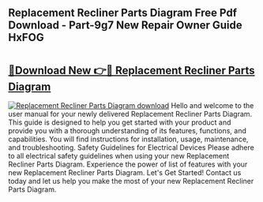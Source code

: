 ## Replacement Recliner Parts Diagram Free Pdf Download - Part-9g7 New Repair Owner Guide HxFOG

# <h2><a href="http://dfo7st.blite.top/?on=Replacement+Recliner+Parts+Diagram">🔗Download New 👉🔴 Replacement Recliner Parts Diagram</a></h2>

[![Replacement Recliner Parts Diagram download](https://i.imgur.com/lujVjoI.png)](http://dfo7st.blite.top/?on=Replacement+Recliner+Parts+Diagram)
Hello and welcome to the user manual for your newly delivered Replacement Recliner Parts Diagram. This guide is designed to help you get started with your product and provide you with a thorough understanding of its features, functions, and capabilities. You will find instructions for installation, usage, maintenance, and troubleshooting. Safety Guidelines for Electrical Devices Please adhere to all electrical safety guidelines when using your new Replacement Recliner Parts Diagram. Experience the power of list of features with your new Replacement Recliner Parts Diagram. Let's Get Started! Contact us today and let us help you make the most of your new Replacement Recliner Parts Diagram.
